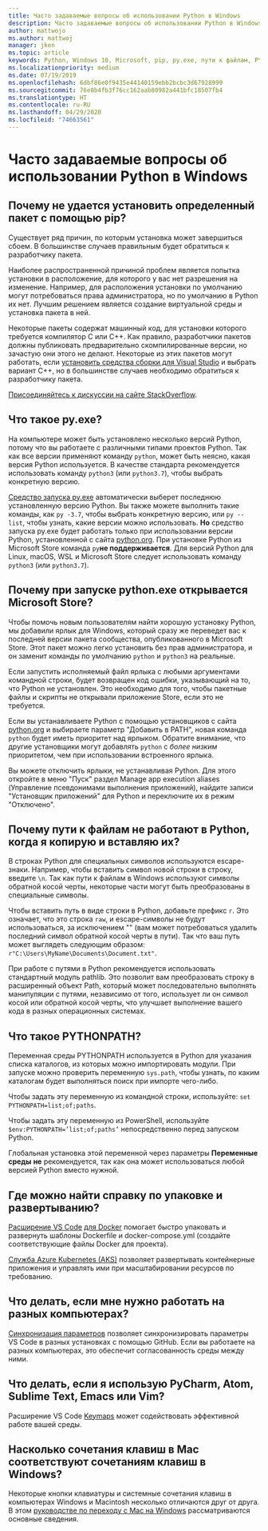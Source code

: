 ```yaml
---
title: Часто задаваемые вопросы об использовании Python в Windows
description: Часто задаваемые вопросы об использовании Python в Windows
author: mattwojo
ms.author: mattwoj
manager: jken
ms.topic: article
keywords: Python, Windows 10, Microsoft, pip, py.exe, пути к файлам, PYTHONPATH, развертывание Python, упаковка Python
ms.localizationpriority: medium
ms.date: 07/19/2019
ms.openlocfilehash: 6dbf86e0f9435e44140159ebb2bcbc3d67928999
ms.sourcegitcommit: 76e8b4fb3f76cc162aab80982a441bfc18507fb4
ms.translationtype: HT
ms.contentlocale: ru-RU
ms.lasthandoff: 04/29/2020
ms.locfileid: "74663561"
---
```

# <a name="frequently-asked-questions-about-using-python-on-windows"></a>Часто задаваемые вопросы об использовании Python в Windows

## <a name="why-cant-i-pip-install-a-certain-package"></a>Почему не удается установить определенный пакет c помощью pip?

Существует ряд причин, по которым установка может завершиться сбоем. В большинстве случаев правильным будет обратиться к разработчику пакета.

Наиболее распространенной причиной проблем является попытка установки в расположение, для которого у вас нет разрешения на изменение. Например, для расположения установки по умолчанию могут потребоваться права администратора, но по умолчанию в Python их нет. Лучшим решением является создание виртуальной среды и установка пакета в ней.

Некоторые пакеты содержат машинный код, для установки которого требуется компилятор C или C++. Как правило, разработчики пакетов должны публиковать предварительно скомпилированные версии, но зачастую они этого не делают. Некоторые из этих пакетов могут работать, если [установить средства сборки для Visual Studio](https://visualstudio.microsoft.com/downloads/#build-tools-for-visual-studio-2019) и выбрать вариант C++, но в большинстве случаев необходимо обратиться к разработчику пакета.

[Присоединяйтесь к дискуссии на сайте StackOverflow](https://stackoverflow.com/questions/4750806/how-do-i-install-pip-on-windows/12476379).

## <a name="what-is-pyexe"></a>Что такое py.exe?

На компьютере может быть установлено несколько версий Python, потому что вы работаете с различными типами проектов Python. Так как все версии применяют команду `python`, может быть неясно, какая версия Python используется. В качестве стандарта рекомендуется использовать команду `python3` (или `python3.7`), чтобы выбрать конкретную версию.

[Средство запуска py.exe](https://docs.python.org/3/using/windows.html#launcher) автоматически выберет последнюю установленную версию Python. Вы также можете выполнить такие команды, как `py -3.7`, чтобы выбрать конкретную версию, или `py --list`, чтобы узнать, какие версии можно использовать. **Но** средство запуска py.exe будет работать только при использовании версии Python, установленной с сайта [python.org](https://www.python.org/downloads/windows/). При установке Python из Microsoft Store команда `py`**не поддерживается**. Для версий Python для Linux, macOS, WSL и Microsoft Store следует использовать команду `python3` (или `python3.7`).

## <a name="why-does-running-pythonexe-open-the-microsoft-store"></a>Почему при запуске python.exe открывается Microsoft Store?

Чтобы помочь новым пользователям найти хорошую установку Python, мы добавили ярлык для Windows, который сразу же переведет вас к последней версии пакета сообщества, опубликованного в Microsoft Store. Этот пакет можно легко установить без прав администратора, и он заменит команды по умолчанию `python` и `python3` на реальные.

Если запустить исполняемый файл ярлыка с любыми аргументами командной строки, будет возвращен код ошибки, указывающий на то, что Python не установлен. Это необходимо для того, чтобы пакетные файлы и скрипты не открывали приложение Store, если это не требуется.

Если вы устанавливаете Python с помощью установщиков с сайта [python.org](https://www.python.org/downloads/windows/) и выбираете параметр "Добавить в PATH", новая команда `python` будет иметь приоритет над ярлыком. Обратите внимание, что другие установщики могут добавлять `python` с _более низким_ приоритетом, чем при использовании встроенного ярлыка.

Вы можете отключить ярлыки, не устанавливая Python. Для этого откройте в меню "Пуск" раздел Manage app execution aliases (Управление псевдонимами выполнения приложений), найдите записи "Установщик приложений" для Python и переключите их в режим "Отключено".

## <a name="why-dont-file-paths-work-in-python-when-i-copy-paste-them"></a>Почему пути к файлам не работают в Python, когда я копирую и вставляю их?

В строках Python для специальных символов используются escape-знаки. Например, чтобы вставить символ новой строки в строку, введите `\n`. Так как пути к файлам в Windows используют символы обратной косой черты, некоторые части могут быть преобразованы в специальные символы.

Чтобы вставить путь в виде строки в Python, добавьте префикс `r`. Это означает, что это строка `raw`, и escape-символы не будут использоваться, за исключением "\" (вам может потребоваться удалить последний символ обратной косой черты в пути). Так что ваш путь может выглядеть следующим образом: `r"C:\Users\MyName\Documents\Document.txt"`.

При работе с путями в Python рекомендуется использовать стандартный модуль pathlib. Это позволит вам преобразовать строку в расширенный объект Path, который может последовательно выполнять манипуляции с путями, независимо от того, использует ли он символ косой или обратной косой черты, что улучшает выполнение вашего кода в разных операционных системах.

## <a name="what-is-pythonpath"></a>Что такое PYTHONPATH?

Переменная среды PYTHONPATH используется в Python для указания списка каталогов, из которых можно импортировать модули. При запуске можно проверить переменную `sys.path`, чтобы узнать, по каким каталогам будет выполняться поиск при импорте чего-либо.

Чтобы задать эту переменную из командной строки, используйте: `set PYTHONPATH=list;of;paths`.

Чтобы задать эту переменную из PowerShell, используйте `$env:PYTHONPATH=’list;of;paths’` непосредственно перед запуском Python.

Глобальная установка этой переменной через параметры **Переменные среды** **не** рекомендуется, так как она может использоваться любой версией Python вместо нужной.

## <a name="where-can-i-find-help-with-packaging-and-deployment"></a>Где можно найти справку по упаковке и развертыванию?

[Расширение VS Code](https://code.visualstudio.com/docs/azure/docker) [для Docker](https://code.visualstudio.com/docs/azure/docker) помогает быстро упаковать и развернуть шаблоны Dockerfile и docker-compose.yml (создайте соответствующие файлы Docker для проекта).

[Служба Azure Kubernetes (AKS)](https://docs.microsoft.com/azure/aks/) позволяет развертывать контейнерные приложения и управлять ими при масштабировании ресурсов по требованию.

## <a name="what-if-i-need-to-work-across-different-machines"></a>Что делать, если мне нужно работать на разных компьютерах?

[Синхронизация параметров](https://marketplace.visualstudio.com/items?itemName=Shan.code-settings-sync) позволяет синхронизировать параметры VS Code в разных установках с помощью GitHub. Если вы работаете на разных компьютерах, это обеспечит согласованность среды между ними.

## <a name="what-if-im-used-to-using-pycharm-atom-sublime-text-emacs-or-vim"></a>Что делать, если я использую PyCharm, Atom, Sublime Text, Emacs или Vim?

Расширение VS Code [Keymaps](https://marketplace.visualstudio.com/search?target=VSCode&category=Keymaps&sortBy=Downloads) может содействовать эффективной работе вашей среды.

## <a name="how-do-mac-shortcut-keys-map-to-windows-shortcut-keys"></a>Насколько сочетания клавиш в Mac соответствуют сочетаниям клавиш в Windows?

Некоторые кнопки клавиатуры и системные сочетания клавиш в компьютерах Windows и Macintosh несколько отличаются друг от друга. В этом [руководстве по переходу с Mac на Windows](../dev-environment/mac-to-windows.md) рассматриваются основные сведения.
